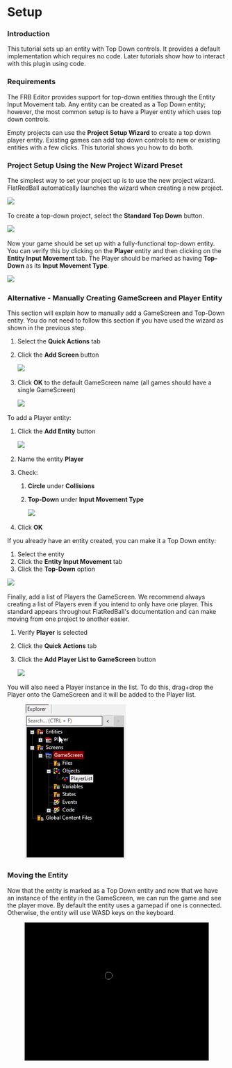 # Setup

### Introduction

This tutorial sets up an entity with Top Down controls. It provides a default implementation which requires no code. Later tutorials show how to interact with this plugin using code.

### Requirements

The FRB Editor provides support for top-down entities through the Entity Input Movement tab. Any entity can be created as a Top Down entity; however, the most common setup is to have a Player entity which uses top down controls.

Empty projects can use the **Project Setup Wizard** to create a top down player entity. Existing games can add top down controls to new or existing entities with a few clicks. This tutorial shows you how to do both.

### Project Setup Using the New Project Wizard Preset

The simplest way to set your project up is to use the new project wizard. FlatRedBall automatically launches the wizard when creating a new project.

![](../../../media/2022-03-img\_62309f1815b67.png)

To create a top-down project, select the **Standard Top Down** button.

![](../../../media/2022-03-img\_62309f5a0d3d3.png)

Now your game should be set up with a fully-functional top-down entity. You can verify this by clicking on the **Player** entity and then clicking on the **Entity Input Movement** tab. The Player should be marked as having **Top-Down** as its **Input Movement Type**.

![](../../../media/2022-03-img\_6230a056728c2.png)

### Alternative - Manually Creating GameScreen and Player Entity

This section will explain how to manually add a GameScreen and Top-Down entity. You do not need to follow this section if you have used the wizard as shown in the previous step.

1. Select the **Quick Actions** tab
2.  Click the **Add Screen** button

    ![](../../../media/2020-09-img\_5f599247ae317.png)
3.  Click **OK** to the default GameScreen name (all games should have a single GameScreen)

    ![](../../../media/2021-03-img\_6043f5877fc5e.png)

To add a Player entity:

1.  Click the **Add Entity** button

    ![](../../../media/2020-09-img\_5f5995951369d.png)
2. Name the entity **Player**
3. Check:
   1. **Circle** under **Collisions**
   2.  **Top-Down** under **Input Movement Type**

       ![](../../../media/2021-03-img\_6043f61c1110d.png)
4. Click **OK**

If you already have an entity created, you can make it a Top Down entity:

1. Select the entity
2. Click the **Entity Input Movement** tab
3. Click the **Top-Down** option

![](../../../media/2022-03-img\_6230a056728c2.png)

Finally, add a list of Players the GameScreen. We recommend always creating a list of Players even if you intend to only have one player. This standard appears throughout FlatRedBall's documentation and can make moving from one project to another easier.

1. Verify **Player** is selected
2. Click the **Quick Actions** tab
3.  Click the **Add Player List to GameScreen** button

    ![](../../../media/2021-03-img\_6043f6f354f8c.png)

You will also need a Player instance in the list. To do this, drag+drop the Player onto the GameScreen and it will be added to the Player list.

<figure><img src="../../../media/2020-09-2021_March_06_144641.gif" alt=""><figcaption></figcaption></figure>

### Moving the Entity

Now that the entity is marked as a Top Down entity and now that we have an instance of the entity in the GameScreen, we can run the game and see the player move. By default the entity uses a gamepad if one is connected. Otherwise, the entity will use WASD keys on the keyboard.

<figure><img src="../../../media/2020-09-2020_September_09_211313.gif" alt=""><figcaption></figcaption></figure>
